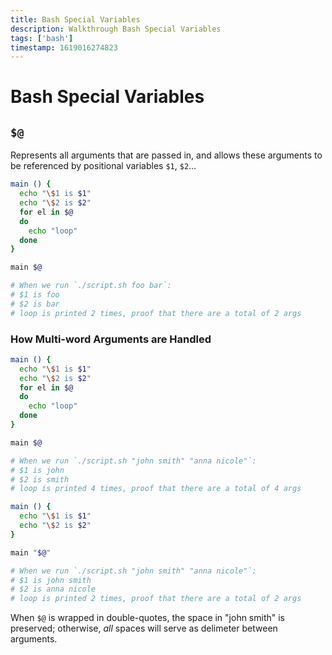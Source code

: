 ```yaml
---
title: Bash Special Variables
description: Walkthrough Bash Special Variables 
tags: ['bash']
timestamp: 1619016274823
---
```


# Bash Special Variables

## `$@`
Represents all arguments that are passed in, and allows these arguments to be referenced by positional variables `$1`, `$2`...

```bash
main () {
  echo "\$1 is $1"
  echo "\$2 is $2"
  for el in $@
  do 
    echo "loop"
  done
}

main $@

# When we run `./script.sh foo bar`:
# $1 is foo
# $2 is bar
# loop is printed 2 times, proof that there are a total of 2 args
```

### How Multi-word Arguments are Handled

```bash
main () {
  echo "\$1 is $1"
  echo "\$2 is $2"
  for el in $@
  do 
    echo "loop"
  done
}

main $@

# When we run `./script.sh "john smith" "anna nicole"`:
# $1 is john
# $2 is smith
# loop is printed 4 times, proof that there are a total of 4 args
```

```bash
main () {
  echo "\$1 is $1"
  echo "\$2 is $2"
}

main "$@"

# When we run `./script.sh "john smith" "anna nicole"`:
# $1 is john smith
# $2 is anna nicole
# loop is printed 2 times, proof that there are a total of 2 args
```

When `$@` is wrapped in double-quotes, the space in "john smith" is preserved; otherwise, *all* spaces will serve as delimeter between arguments.
